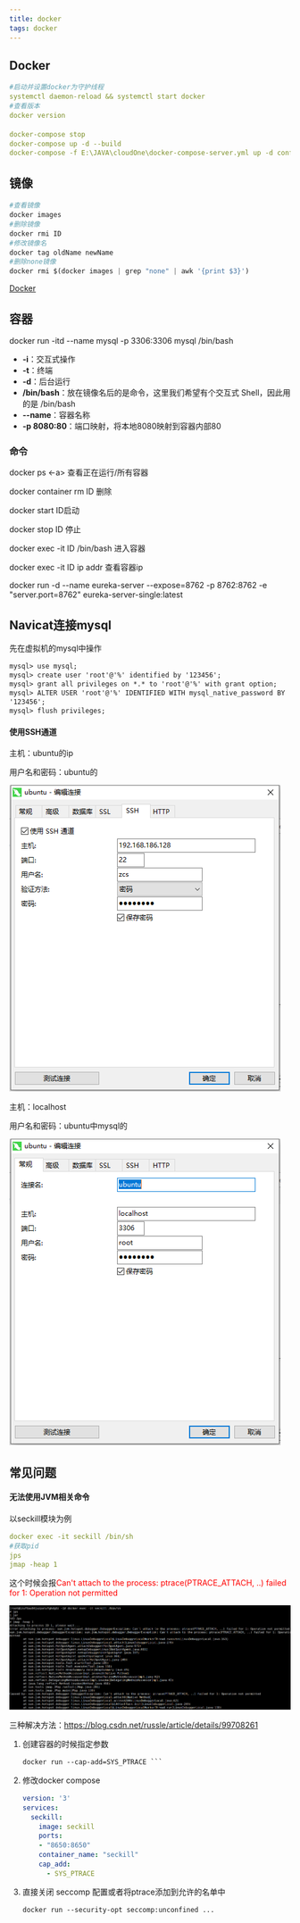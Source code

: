 ```yaml
---
title: docker
tags: docker
---
```


## Docker

```yml
#启动并设置docker为守护线程
systemctl daemon-reload && systemctl start docker
#查看版本
docker version 

docker-compose stop
docker-compose up -d --build
docker-compose -f E:\JAVA\cloudOne\docker-compose-server.yml up -d config-server
```

## 镜像

```python
#查看镜像
docker images 
#删除镜像
docker rmi ID
#修改镜像名
docker tag oldName newName 
#删除none镜像
docker rmi $(docker images | grep "none" | awk '{print $3}')
```

[Docker](https://www.jianshu.com/nb/27175014)

## 容器

docker run -itd --name mysql -p 3306:3306 mysql /bin/bash

- **-i**：交互式操作
- **-t**：终端
- **-d**：后台运行 
- **/bin/bash**：放在镜像名后的是命令，这里我们希望有个交互式 Shell，因此用的是 /bin/bash
- **--name**：容器名称
- **-p 8080:80**：端口映射，将本地8080映射到容器内部80

### 命令

docker ps <-a> 查看正在运行/所有容器

docker container rm ID 删除

docker start ID启动

docker stop ID 停止

docker exec -it ID /bin/bash 进入容器

docker exec -it ID ip addr 查看容器ip

docker run -d --name eureka-server --expose=8762 -p 8762:8762 -e "server.port=8762" eureka-server-single:latest

## Navicat连接mysql

先在虚拟机的mysql中操作

```mysql
mysql> use mysql; 
mysql> create user 'root'@'%' identified by '123456';
mysql> grant all privileges on *.* to 'root'@'%' with grant option;
mysql> ALTER USER 'root'@'%' IDENTIFIED WITH mysql_native_password BY '123456';
mysql> flush privileges;
```

#### 使用SSH通道

主机：ubuntu的ip

用户名和密码：ubuntu的

![image-20191210092344913](docker/image-20191210092344913.png)

主机：localhost

用户名和密码：ubuntu中mysql的

![image-20191210092427150](docker/image-20191210092427150.png)

## 常见问题

#### 无法使用JVM相关命令

以seckill模块为例

```yml
docker exec -it seckill /bin/sh
#获取pid
jps
jmap -heap 1
```

这个时候会报<font color='red'>Can't attach to the process: ptrace(PTRACE_ATTACH, ..) failed for 1: Operation not permitted</font>

![image-20200510083546971](docker/image-20200510083546971.png)

三种解决方法：https://blog.csdn.net/russle/article/details/99708261

1. 创建容器的时候指定参数

   ```xml
   docker run --cap-add=SYS_PTRACE ```
   ```

2. 修改docker compose

   ```yml
   version: '3'
   services:
     seckill:
       image: seckill
       ports:
       - "8650:8650"
       container_name: "seckill"
       cap_add:
         - SYS_PTRACE
   ```

3. 直接关闭 seccomp 配置或者将ptrace添加到允许的名单中

   ```xml
   docker run --security-opt seccomp:unconfined ...
   ```









